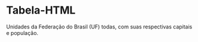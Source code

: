 # Tabela-HTML
Unidades da Federação do  Brasil (UF) todas, com suas respectivas capitais e população. 
